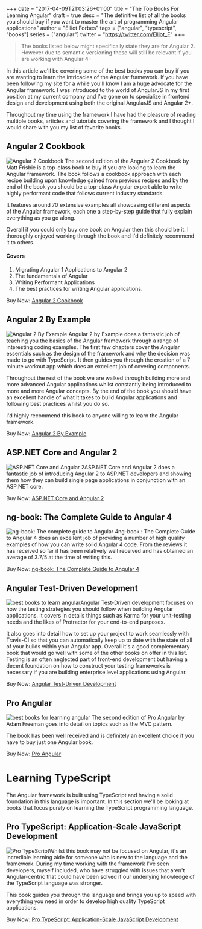+++
date = "2017-04-09T21:03:26+01:00"
title = "The Top Books For Learning Angular"
draft = true
desc = "The definitive list of all the books you should buy if you want to master the art of programming Angular applications"
author = "Elliot Forbes"
tags = ["angular", "typescript", "books"]
series = ["angular"]
twitter = "https://twitter.com/Elliot_F"
+++

> The books listed below might specifically state they are for Angular 2. However due to semantic versioning these will still be relevant if you are working with Angular 4+

In this article we'll be covering some of the best books you can buy if you are wanting to learn the intricacies of the Angular framework. If you have been following my site for a while you'll know I am a huge advocate for the Angular framework. I was introduced to the world of AngularJS in my first position at my current company and I've gone on to specialize in frontend design and development using both the original AngularJS and Angular 2+. 

Throughout my time using the framework I have had the pleasure of reading multiple books, articles and tutorials covering the framework and I thought I would share with you my list of favorite books.

## Angular 2 Cookbook

<p><img alt="Angular 2 Cookbook" src="https://s3-eu-west-1.amazonaws.com/tutorialedge.net/books/angular-2-cookbook.jpeg" class="book-img" /> The second edition of the Angular 2 Cookbook by Matt Frisbie is a top-class book to buy if you are looking to learn the Angular framework. The book follows a cookbook approach with each recipe building upon knowledge gained from previous recipes and by the end of the book you should be a top-class Angular expert able to write highly performant code that follows current industry standards. </p>

It features around 70 extensive examples all showcasing different aspects of the Angular framework, each one a step-by-step guide that fully explain everything as you go along.

Overall if you could only buy one book on Angular then this should be it. I thoroughly enjoyed working through the book and I'd definitely recommend it to others.

<h4>Covers</h4>

1. Migrating Angular 1 Applications to Angular 2
2. The fundamentals of Angular
3. Writing Performant Applications
4. The best practices for writing Angular applications.  


<div class="amazon-link">Buy Now: <a href="http://amzn.to/2rbwn1g">Angular 2 Cookbook</a></div>

## Angular 2 By Example

<p><img alt="Angular 2 By Example" src="https://s3-eu-west-1.amazonaws.com/tutorialedge.net/books/angular-2-by-example.jpeg" class="book-img" /> Angular 2 by Example does a fantastic job of teaching you the basics of the Angular framework through a range of interesting coding examples. The first few chapters cover the Angular essentials such as the design of the framework and why the decision was made to go with TypeScript. It then guides you through the creation of a 7 minute workout app which does an excellent job of covering components. </p>

Throughout the rest of the book we are walked through building more and more advanced Angular applications whilst constantly being introduced to more and more Angular concepts. By the end of the book you should have an excellent handle of what it takes to build Angular applications and following best practices whilst you do so.

I'd highly recommend this book to anyone willing to learn the Angular framework. 

<div class="amazon-link">Buy Now: <a href="http://amzn.to/2sg9SLR">Angular 2 By Example</a></div>

## ASP.NET Core and Angular 2

<p><img src="https://s3-eu-west-1.amazonaws.com/tutorialedge.net/books/asp-net-with-angular.jpg" alt="ASP.NET Core and Angular 2" class="book-img"/>ASP.NET Core and Angular 2 does a fantastic job of introducing Angular 2 to ASP.NET developers and showing them how they can build single page applications in conjunction with an ASP.NET core. </p>

<div class="amazon-link">Buy Now: <a href="http://amzn.to/2rnYiKo">ASP.NET Core and Angular 2</a></div>


## ng-book: The Complete Guide to Angular 4

<p><img src="https://s3-eu-west-1.amazonaws.com/tutorialedge.net/books/ng-book.jpg" alt="ng-book: The complete guide to Angular 4" class="book-img" />ng-book : The Complete Guide to Angular 4 does an excellent job of providing a number of high quality examples of how you can write solid Angular 4 code. From the reviews it has received so far it has been relatively well received and has obtained an average of 3.7/5 at the time of writing this. </p>

<div class="amazon-link">Buy Now: <a href="http://amzn.to/2wBcRyF">ng-book: The Complete Guide to Angular 4</a></div>

## Angular Test-Driven Development

<p><img src="https://s3-eu-west-1.amazonaws.com/tutorialedge.net/books/angular-test-driven.jpg" alt="best books to learn angular" class="book-img" />Angular Test-Driven development focuses on how the testing strategies you should follow when building Angular applications. It covers in details things such as Karma for your unit-testing needs and the likes of Protractor for your end-to-end purposes. </p>

It also goes into detail how to set up your project to work seamlessly with Travis-CI so that you can automatically keep up to date with the state of all of your builds within your Angular app. Overall it's a good complementary book that would go well with some of the other books on offer in this list. Testing is an often neglected part of front-end development but having a decent foundation on how to construct your testing frameworks is necessary if you are building enterprise level applications using Angular.

<div class="amazon-link">Buy Now: <a href="http://amzn.to/2gzweAt">Angular Test-Driven Development</a></div>

## Pro Angular

<p><img src="https://s3-eu-west-1.amazonaws.com/tutorialedge.net/books/pro-angular.jpg" alt="best books for learning angular" class="book-img" /> The second edition of Pro Angular by Adam Freeman goes into detail on topics such as the MVC pattern. </p>

The book has been well received and is definitely an excellent choice if you have to buy just one Angular book.

<div class="amazon-link">Buy Now: <a href="http://amzn.to/2wzfUsT">Pro Angular</a></div>

# Learning TypeScript

The Angular framework is built using TypeScript and having a solid foundation in this language is important. In this section we'll be looking at books that focus purely on learning the TypeScript programming language.

## Pro TypeScript: Application-Scale JavaScript Development

<p><img src="https://s3-eu-west-1.amazonaws.com/tutorialedge.net/books/pro-typescript.jpg" alt="Pro TypeScript" class="book-img"/>Whilst this book may not be focused on Angular, it's an incredible learning aide for someone who is new to the language and the framework. During my time working with the framework I've seen developers, myself included, who have struggled with issues that aren't Angular-centric that could have been solved if our underlying knowledge of the TypeScript language was stronger.</p>

This book guides you through the language and brings you up to speed with everything you need in order to develop high quality TypeScript applications. 

<div class="amazon-link">Buy Now: <a href="http://amzn.to/2sVbZ5M">Pro TypeScript: Application-Scale JavaScript Development</a></div>